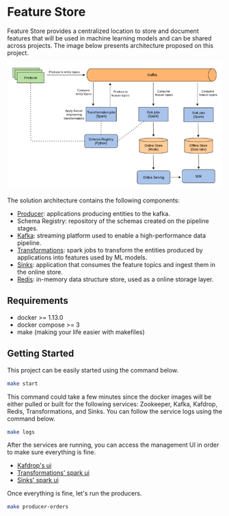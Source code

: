 # Feature Store

Feature Store provides a centralized location to store and document features that will be used in machine learning models and can be shared across projects. The image below presents architecture proposed on this project.

![architecture](./architecture.png)

The solution architecture contains the following components:

* [Producer](./producer/README.md): applications producing entities to the kafka. 
* Schema Registry: repository of the schemas created on the pipeline stages.
* [Kafka](https://kafka.apache.org/): streaming platform used to enable a high-performance data pipeline.
* [Transformations](./transformations/README.md): spark jobs to transform the entities produced by applications into features used by ML models.
* [Sinks](./sinks/README.md): application that consumes the feature topics and ingest them in the online store.
* [Redis](https://redis.io/): in-memory data structure store, used as a online storage layer.


## Requirements

* docker >= 1.13.0
* docker compose >= 3
* make (making your life easier with makefiles)


## Getting Started

This project can be easily started using the command below.

```bash
make start
```

This command could take a few minutes since the docker images will be either pulled or built for the following services: Zookeeper, Kafka, Kafdrop, Redis, Transformations, and Sinks. You can follow the service logs using the command below.

```bash
make logs
```

After the services are running, you can access the management UI in order to make sure everything is fine.

* [Kafdrop's ui](http://localhost:9000)
* [Transformations' spark ui](http://localhost:4040/StreamingQuery)
* [Sinks' spark ui](http://localhost:4050/StreamingQuery)

Once everything is fine, let's run the producers.

```bash
make producer-orders
```
